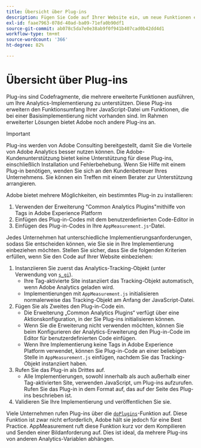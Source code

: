 ```yaml
---
title: Übersicht über Plug-ins
description: Fügen Sie Code auf Ihrer Website ein, um neue Funktionen einzuführen.
exl-id: faae7963-078d-40ad-ba09-71efa0b90df1
source-git-commit: ab078c5da7e0e38ab9f0f941b407cad0b42dd4d1
workflow-type: tm+mt
source-wordcount: '366'
ht-degree: 82%

---
```


# Übersicht über Plug-ins

Plug-ins sind Codefragmente, die mehrere erweiterte Funktionen ausführen, um Ihre Analytics-Implementierung zu unterstützen. Diese Plug-ins erweitern den Funktionsumfang Ihrer JavaScript-Datei um Funktionen, die bei einer Basisimplementierung nicht vorhanden sind. Im Rahmen erweiterter Lösungen bietet Adobe noch andere Plug-ins an.

>[!IMPORTANT]
>
>Plug-ins werden von Adobe Consulting bereitgestellt, damit Sie die Vorteile von Adobe Analytics besser nutzen können. Die Adobe-Kundenunterstützung bietet keine Unterstützung für diese Plug-ins, einschließlich Installation und Fehlerbehebung. Wenn Sie Hilfe mit einem Plug-in benötigen, wenden Sie sich an den Kundenbetreuer Ihres Unternehmens. Sie können ein Treffen mit einem Berater zur Unterstützung arrangieren.

Adobe bietet mehrere Möglichkeiten, ein bestimmtes Plug-in zu installieren:

1. Verwenden der Erweiterung &quot;Common Analytics Plugins&quot;mithilfe von Tags in Adobe Experience Platform
2. Einfügen des Plug-in-Codes mit dem benutzerdefinierten Code-Editor in 
3. Einfügen des Plug-in-Codes in Ihre `AppMeasurement.js`-Datei.

Jedes Unternehmen hat unterschiedliche Implementierungsanforderungen, sodass Sie entscheiden können, wie Sie sie in Ihre Implementierung einbeziehen möchten. Stellen Sie sicher, dass Sie die folgenden Kriterien erfüllen, wenn Sie den Code auf Ihrer Website einbeziehen:

1. Instanziieren Sie zuerst das Analytics-Tracking-Objekt (unter Verwendung von [`s_gi`](../functions/s-gi.md)).
   * Ihre Tag-aktivierte Site instanziiert das Tracking-Objekt automatisch, wenn Adobe Analytics geladen wird.
   * Implementierungen mit `AppMeasurement.js` initialisieren normalerweise das Tracking-Objekt am Anfang der JavaScript-Datei.
2. Fügen Sie als Zweites den Plug-in-Code ein.
   * Die Erweiterung „Common Analytics Plugins“ verfügt über eine Aktionskonfiguration, in der Sie Plug-ins initialisieren können.
   * Wenn Sie die Erweiterung nicht verwenden möchten, können Sie beim Konfigurieren der Analytics-Erweiterung den Plug-in-Code im Editor für benutzerdefinierten Code einfügen.
   * Wenn Ihre Implementierung keine Tags in Adobe Experience Platform verwendet, können Sie Plug-in-Code an einer beliebigen Stelle in `AppMeasurement.js` einfügen, nachdem Sie das Tracking-Objekt instanziiert haben.
3. Rufen Sie das Plug-in als Drittes auf.
   * Alle Implementierungen, sowohl innerhalb als auch außerhalb einer Tag-aktivierten Site, verwenden JavaScript, um Plug-ins aufzurufen. Rufen Sie das Plug-in in dem Format auf, das auf der Seite des Plug-ins beschrieben ist.
4. Validieren Sie Ihre Implementierung und veröffentlichen Sie sie.

Viele Unternehmen rufen Plug-ins über die [`doPlugins`](../functions/doplugins.md)-Funktion auf. Diese Funktion ist zwar nicht erforderlich, Adobe hält sie jedoch für eine Best Practice. AppMeasurement ruft diese Funktion kurz vor dem Kompilieren und Senden einer Bildanforderung auf. Dies ist ideal, da mehrere Plug-ins von anderen Analytics-Variablen abhängen.
